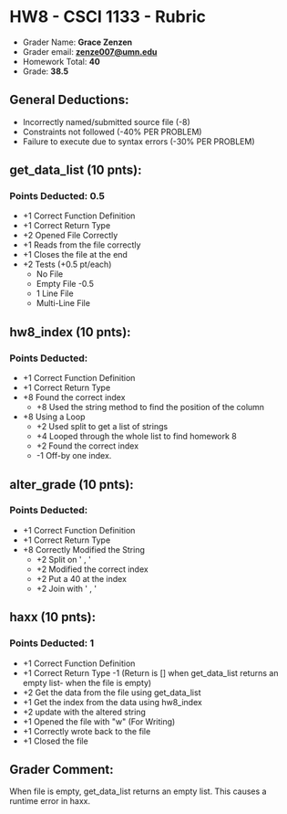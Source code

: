 # HW8 - CSCI 1133 - Rubric

 * Grader Name: **Grace Zenzen**
 * Grader email: **zenze007@umn.edu**
 * Homework Total: **40**
 * Grade: **38.5**

## General Deductions:

* Incorrectly named/submitted source file (-8)
* Constraints not followed (-40% PER PROBLEM)
* Failure to execute due to syntax errors (-30% PER PROBLEM)

## get_data_list (10 pnts):

### Points Deducted: 0.5

* +1 Correct Function Definition
* +1 Correct Return Type 
* +2 Opened File Correctly
* +1 Reads from the file correctly
 * +1 Closes the file at the end
 * +2 Tests (+0.5 pt/each)
	 * No File
	 * Empty File -0.5
	 * 1 Line File
	 * Multi-Line File

## hw8_index (10 pnts):

### Points Deducted: 

* +1 Correct Function Definition
* +1 Correct Return Type 
* +8 Found the correct index
	* +8 Used the string method to find the position of the column
 * +8 Using a Loop
	 * +2 Used split to get a list of strings
	 * +4 Looped through the whole list to find homework 8
	 * +2 Found the correct index
	 * -1 Off-by one index.


## alter_grade (10 pnts):

### Points Deducted: 

* +1 Correct Function Definition
* +1 Correct Return Type 
* +8 Correctly Modified the String
	* +2 Split on ' , '
	* +2 Modified the correct index
	* +2 Put a 40 at the index
	* +2 Join with ' , '

## haxx (10 pnts):

### Points Deducted: 1

* +1 Correct Function Definition
* +1 Correct Return Type -1 (Return is [] when get_data_list returns an empty list- when the file is empty)
* +2 Get the data from the file using get_data_list
* +1 Get the index from the data using hw8_index
* +2 update with the altered string
* +1 Opened the file with "w" (For Writing)
* +1 Correctly wrote back to the file
* +1 Closed the file



## Grader Comment:
When file is empty, get_data_list returns an empty list. This causes a runtime error in haxx.
